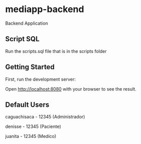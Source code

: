 # mediapp-backend

Backend Application

## Script SQL

Run the scripts.sql file that is in the scripts folder

## Getting Started

First, run the development server:

Open [http://localhost:8080](http://localhost:8080) with your browser to see the result.

## Default Users

caguachisaca - 12345 (Administrador)

denisse - 12345 (Paciente)

juanita - 12345 (Medico)
